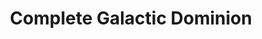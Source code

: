 ---
link: '#'
link_text: coming soon!
img: RTS_f.png
dark: true
title: Complete Galactic Dominion
collaborators:
  - Berit Johnson
  - Jared Kirschner
  - Patrick Varin
tagline: toroidal rts
roles:
  - Art
  - Implementation
---